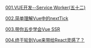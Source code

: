 [001.VUE开发--Service Worker(五十二)](https://www.jianshu.com/p/8f3ad5021b0a)  

[002.简单理解Vue中的nextTick](https://www.jianshu.com/p/a7550c0e164f)  

[003.带你五步学会Vue SSR](https://segmentfault.com/a/1190000016637877)   

[004.终于轮到Vue来带给React灵感了？](https://blog.csdn.net/GetIdea/article/details/103419244)
